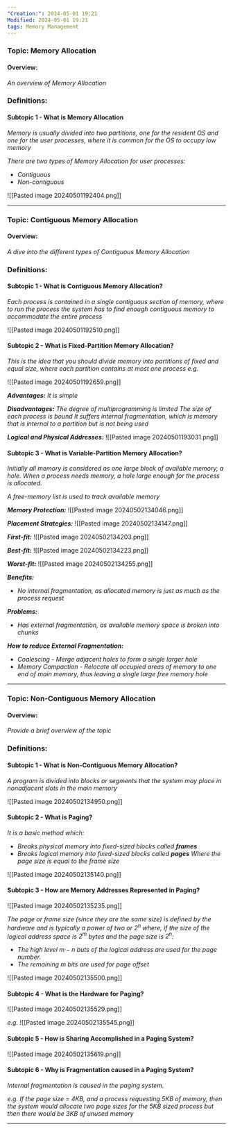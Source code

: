 ```yaml
---
"Creation:": 2024-05-01 19:21
Modified: 2024-05-01 19:21
tags: Memory Management
---
```

### Topic: Memory Allocation
#### Overview: 
*An overview of Memory Allocation*

### Definitions:



#### Subtopic 1 - What is Memory Allocation

*Memory is usually divided into two partitions, one for the resident OS and one for the user processes, where it is common for the OS to occupy low memory*

*There are two types of Memory Allocation for user processes:*
- *Contiguous*
- *Non-contiguous*

![[Pasted image 20240501192404.png]]

---

### Topic: Contiguous Memory Allocation
#### Overview: 
*A dive into the different types of Contiguous Memory Allocation*

### Definitions:



#### Subtopic 1 - What is Contiguous Memory Allocation?

*Each process is contained in a single contiguous section of memory, where to run the process the system has to find enough contiguous memory to accommodate the entire process*

![[Pasted image 20240501192510.png]]

#### Subtopic 2 - What is Fixed-Partition Memory Allocation?

*This is the idea that you should divide memory into partitions of fixed and equal size, where each partition contains at most one process e.g.*

![[Pasted image 20240501192659.png]]

***Advantages:***
*It is simple*

***Disadvantages:***
*The degree of multiprogramming is limited*
*The size of each process is bound*
*It suffers internal fragmentation, which is memory that is internal to a partition but is not being used*


***Logical and Physical Addresses:***
![[Pasted image 20240501193031.png]]

#### Subtopic 3 - What is Variable-Partition Memory Allocation?

*Initially all memory is considered as one large block of available memory, a hole. When a process needs memory, a hole large enough for the process is allocated.*

*A free-memory list is used to track available memory*

***Memory Protection:***
![[Pasted image 20240502134046.png]]

***Placement Strategies:***
![[Pasted image 20240502134147.png]]

***First-fit:***
![[Pasted image 20240502134203.png]]

***Best-fit:***
![[Pasted image 20240502134223.png]]

***Worst-fit:***
![[Pasted image 20240502134255.png]]


***Benefits:***
- *No internal fragmentation, as allocated memory is just as much as the process request*

***Problems:***
- *Has external fragmentation, as available memory space is broken into chunks*

***How to reduce External Fragmentation:***
- *Coalescing - Merge adjacent holes to form a single larger hole*
- *Memory Compaction - Relocate all occupied areas of memory to one end of main memory, thus leaving a single large free memory hole*

***

### Topic: Non-Contiguous Memory Allocation
#### Overview: 
*Provide a brief overview of the topic*

### Definitions:



#### Subtopic 1 - What is Non-Contiguous Memory Allocation?

*A program is divided into blocks or segments that the system may place in nonadjacent slots in the main memory*

![[Pasted image 20240502134950.png]]

#### Subtopic 2 - What is Paging?

*It is a basic method which:*
- *Breaks physical memory into fixed-sized blocks called **frames***
- *Breaks logical memory into fixed-sized blocks called **pages***
*Where the page size is equal to the frame size*

![[Pasted image 20240502135140.png]]

#### Subtopic 3 - How are Memory Addresses Represented in Paging?

![[Pasted image 20240502135235.png]]

*The page or frame size (since they are the same size) is defined by the hardware and is typically a power of two or $2^n$ where, if the size of the logical address space is $2^m$ bytes and the page size is $2^n$:*
- *The high level $m-n$ buts of the logical address are used for the page number.*
- *The remaining $m$ bits are used for page offset*

![[Pasted image 20240502135500.png]]

#### Subtopic 4 - What is the Hardware for Paging?

![[Pasted image 20240502135529.png]]

*e.g.*
![[Pasted image 20240502135545.png]]

#### Subtopic 5 - How is Sharing Accomplished in a Paging System?

![[Pasted image 20240502135619.png]]

#### Subtopic 6 - Why is Fragmentation caused in a Paging System?

*Internal fragmentation is caused in the paging system.*

*e.g.*
*If the page size = 4KB, and a process requesting 5KB of memory, then the system would allocate two page sizes for the 5KB sized process but then there would be 3KB of unused memory*

***